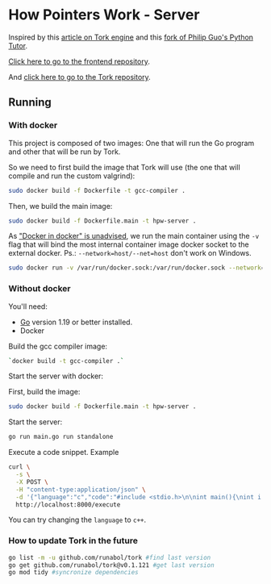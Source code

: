 # How Pointers Work - Server

Inspired by this [article on Tork engine](https://dev.to/acoh3n/lets-build-a-code-execution-engine-4kgi) and this [fork of Philip Guo's Python Tutor](https://github.com/meghaagr13/CTutor). 

<a href="https://github.com/arturo32/HowPointersWork">Click here to go to the frontend repository</a>.

And <a href="https://github.com/runabol/tork"> click here to go to the Tork repository</a>.

## Running

### With docker

This project is composed of two images: One that will run the Go program and other that will be run by Tork.

So we need to first build the image that Tork will use (the one that will compile and run the custom valgrind):

```bash
sudo docker build -f Dockerfile -t gcc-compiler .
```

Then, we build the main image:
```bash
sudo docker build -f Dockerfile.main -t hpw-server .
```

As ["Docker in docker" is unadvised](https://jpetazzo.github.io/2015/09/03/do-not-use-docker-in-docker-for-ci/), we run the main container using the `-v` flag that will bind the most internal container image docker socket to the external docker. Ps.: `--network=host/--net=host` don't work on Windows.

```bash
sudo docker run -v /var/run/docker.sock:/var/run/docker.sock --network=host -it hpw-server
```

### Without docker

You'll need:

- [Go](https://golang.org/) version 1.19 or better installed.
- Docker

Build the gcc compiler image:

```bash
`docker build -t gcc-compiler .`
```


Start the server with docker:

First, build the image:
```bash
sudo docker build -f Dockerfile.main -t hpw-server .
```

Start the server:

```bash
go run main.go run standalone
```

Execute a code snippet. Example

```bash
curl \
  -s \
  -X POST \
  -H "content-type:application/json" \
  -d '{"language":"c","code":"#include <stdio.h>\n\nint main(){\nint i = 23;\nint *k = &i;\nreturn 0;\n}"}' \
  http://localhost:8000/execute
```

You can try changing the `language` to `c++`.


### How to update Tork in the future
```bash
go list -m -u github.com/runabol/tork #find last version
go get github.com/runabol/tork@v0.1.121 #get last version
go mod tidy #syncronize dependencies
```
